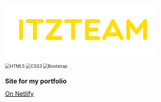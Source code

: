 <img src="img/itzlogo.png" width=500px>

![HTML5](https://img.shields.io/badge/html5-%23E34F26.svg?style=for-the-badge&logo=html5&logoColor=white) ![CSS3](https://img.shields.io/badge/css3-%231572B6.svg?style=for-the-badge&logo=css3&logoColor=white) ![Bootstrap](https://img.shields.io/badge/bootstrap-%238511FA.svg?style=for-the-badge&logo=bootstrap&logoColor=white)


<h2>Site for my portfolio</h2>

<a style="font-size: 20px" href="https://itztest.netlify.app">On Netlify</a>
